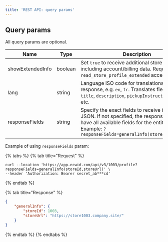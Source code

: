 ```yaml
---
title: 'REST API: query params'
---
```


## Query params

All query params are optional.

<table data-full-width="false"><thead><tr><th width="187">Name</th><th width="97">Type</th><th>Description</th></tr></thead><tbody><tr><td>showExtendedInfo</td><td>boolean</td><td>Set <code>true</code> to receive additional store profile data including account/billing data. Requires <code>read_store_profile_extended</code> access scope.</td></tr><tr><td>lang</td><td>string</td><td>Language ISO code for translations in JSON response, e.g. <code>en</code>, <code>fr</code>. Translates fields like: <code>title</code>, <code>description</code>, <code>pickupInstruction</code>, <code>text</code>, etc.</td></tr><tr><td>responseFields</td><td>string</td><td>Specify the exact fields to receive in response JSON. If not specified, the response JSON will have all available fields for the entity.<br>Example: <code>?responseFields=generalInfo(storeId,storeUrl)</code></td></tr></tbody></table>

Example of using `responseFields` param:

{% tabs %}
{% tab title="Request" %}
```
curl --location 'https://app.ecwid.com/api/v3/1003/profile?responseFields=generalInfo(storeId,storeUrl)' \
--header 'Authorization: Bearer secret_ab***cd'
```
{% endtab %}

{% tab title="Response" %}
```json
{
    "generalInfo": {
        "storeId": 1003,
        "storeUrl": "https://store1003.company.site/"
    }
}
```
{% endtab %}
{% endtabs %}
